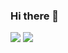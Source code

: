 ### Hi there 👋

<!--
**cyonits/cyonits** is a ✨ _special_ ✨ repository because its `README.md` (this file) appears on your GitHub profile.

Here are some ideas to get you started:

- 🔭 I’m currently working on ...
- 🌱 I’m currently learning ...
- 👯 I’m looking to collaborate on ...
- 🤔 I’m looking for help with ...
- 💬 Ask me about ...
- 📫 How to reach me: ...
- 😄 Pronouns: ...
- ⚡ Fun fact: ...
-->

<img src="https://img.shields.io/badge/#ECD53F?style=for-the-badge&logo=accenture&logoColor=black">
  <img src="https://img.shields.io/badge/리액트-61DAFB?style=flat&logo=React&logoColor=white"/>

